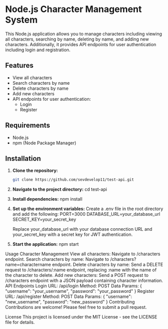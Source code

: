 # Node.js Character Management System

This Node.js application allows you to manage characters including viewing all characters, searching by name, deleting by name, and adding new characters. Additionally, it provides API endpoints for user authentication including login and registration.

## Features

- View all characters
- Search characters by name
- Delete characters by name
- Add new characters
- API endpoints for user authentication:
  - Login
  - Register

## Requirements

- Node.js
- npm (Node Package Manager)

## Installation

1. **Clone the repository:**

   ```bash
   git clone https://github.com/sevdevelop11/test-api.git

2. **Navigate to the project directory:**
   cd test-api

3. **Install dependencies:**
    npm install
  
4. **Set up the environment variables:**
   Create a .env file in the root directory and add the following:
     PORT=3000
     DATABASE_URL=your_database_url
     SECRET_KEY=your_secret_key

   Replace your_database_url with your database connection URL and your_secret_key with a secret key for JWT authentication.

5. **Start the application:**
   npm start

Usage
Character Management
View all characters: Navigate to /characters endpoint.
Search characters by name: Navigate to /characters?name=charactername endpoint.
Delete characters by name: Send a DELETE request to /characters/:name endpoint, replacing :name with the name of the character to delete.
Add new characters: Send a POST request to /characters endpoint with a JSON payload containing character information.
API Endpoints
Login
URL: /api/login
Method: POST
Data Params: { "username": "your_username", "password": "your_password" }
Register
URL: /api/register
Method: POST
Data Params: { "username": "new_username", "password": "new_password" }
Contributing
Contributions are welcome! Please feel free to submit a pull request.

License
This project is licensed under the MIT License - see the LICENSE file for details.



   
